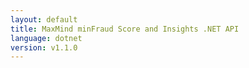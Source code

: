```yaml
---
layout: default
title: MaxMind minFraud Score and Insights .NET API
language: dotnet
version: v1.1.0
---
```

